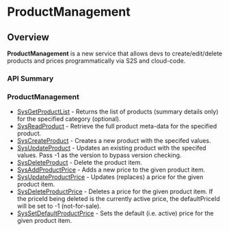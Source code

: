 # ProductManagement
## Overview




**ProductManagement** is a new service that allows devs to create/edit/delete products and prices programmatically via S2S and cloud-code.
### API Summary

### ProductManagement
* [SysGetProductList](/api/s2s/productmanagement/sysgetproductlist) - Returns the list of products (summary details only) for the specified category (optional).
* [SysReadProduct](/api/s2s/productmanagement/sysreadproduct) - Retrieve the full product meta-data for the specified product.
* [SysCreateProduct](/api/s2s/productmanagement/syscreateproduct) - Creates a new product with the specifed values.
* [SysUpdateProduct](/api/s2s/productmanagement/sysupdateproduct) - Updates an existing product with the specifed values. Pass -1 as the version to bypass version checking.
* [SysDeleteProduct](/api/s2s/productmanagement/sysdeleteproduct) - Delete the product item.
* [SysAddProductPrice](/api/s2s/productmanagement/sysaddproductprice) - Adds a new price to the given product item.
* [SysUpdateProductPrice](/api/s2s/productmanagement/sysupdateproductprice) - Updates (replaces) a price for the given product item.
* [SysDeleteProductPrice](/api/s2s/productmanagement/sysdeleteproductprice) - Deletes a price for the given product item. If the priceId being deleted is the currently active price, the defaultPriceId will be set to -1 (not-for-sale).
* [SysSetDefaultProductPrice](/api/s2s/productmanagement/syssetdefaultproductprice) - Sets the default (i.e. active) price for the given product item.

<DocCardList />
